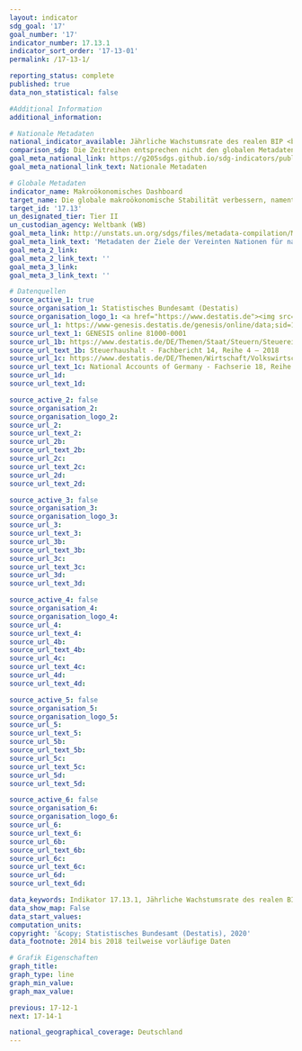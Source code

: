 ```yaml
---
layout: indicator
sdg_goal: '17'
goal_number: '17'
indicator_number: 17.13.1
indicator_sort_order: '17-13-01'
permalink: /17-13-1/

reporting_status: complete
published: true
data_non_statistical: false

#Additional Information
additional_information: 

# Nationale Metadaten
national_indicator_available: Jährliche Wachstumsrate des realen BIP <br> Verfügbares Einkommen privater Haushalte <br> Konsum privater Haushalte <br> Schuldenstand des öffentlichen Gesamthaushaltes <br> Finanzierungssaldo des Staates <br> Bruttoanlageinvestitionen <br> Geleistete Arbeitsstunden der Arbeitnehmer <br> Geleistete Arbeitsstunden der Erwerbstätigen <br> Arbeitsproduktivität je geleisteter Arbeitnehmerstunde <br> Arbeitsproduktivität je geleisteter Erwerbstätigenstunde <br> Erwerbstätige <br> Reales BIP pro Kopf <br> Außenbeitrag
comparison_sdg: Die Zeitreihen entsprechen nicht den globalen Metadaten.
goal_meta_national_link: https://g205sdgs.github.io/sdg-indicators/public/MetaDe/17.13.1.pdf
goal_meta_national_link_text: Nationale Metadaten

# Globale Metadaten
indicator_name: Makroökonomisches Dashboard
target_name: Die globale makroökonomische Stabilität verbessern, namentlich durch Politikkoordinierung und Politikkohärenz
target_id: '17.13'
un_designated_tier: Tier II
un_custodian_agency: Weltbank (WB)
goal_meta_link: http://unstats.un.org/sdgs/files/metadata-compilation/Metadata-Goal-17.pdf
goal_meta_link_text: 'Metadaten der Ziele der Vereinten Nationen für nachhaltige Entwicklung'
goal_meta_2_link: 
goal_meta_2_link_text: ''
goal_meta_3_link: 
goal_meta_3_link_text: ''

# Datenquellen
source_active_1: true
source_organisation_1: Statistisches Bundesamt (Destatis)
source_organisation_logo_1: <a href="https://www.destatis.de"><img src="https://g205sdgs.github.io/sdg-indicators/public/logos/destatis.png" alt="Logo destatis" /></a>
source_url_1: https://www-genesis.destatis.de/genesis/online/data;sid=184D23926978650FC4D74421A19E7CCC.GO_1_1?Menu=Willkommen
source_url_text_1: GENESIS online 81000-0001
source_url_1b: https://www.destatis.de/DE/Themen/Staat/Steuern/Steuereinnahmen/Publikationen/Downloads-Steuerhaushalt/steuerhaushalt-jahr-2140400187004.html
source_url_text_1b: Steuerhaushalt - Fachbericht 14, Reihe 4 – 2018
source_url_1c: https://www.destatis.de/DE/Themen/Wirtschaft/Volkswirtschaftliche-Gesamtrechnungen-Inlandsprodukt/Publikationen/Downloads-Inlandsprodukt/inlandsprodukt-vorlaeufig-pdf-2180140.html
source_url_text_1c: National Accounts of Germany - Fachserie 18, Reihe 1.4 - 2018
source_url_1d: 
source_url_text_1d: 

source_active_2: false
source_organisation_2: 
source_organisation_logo_2: 
source_url_2: 
source_url_text_2: 
source_url_2b: 
source_url_text_2b: 
source_url_2c: 
source_url_text_2c: 
source_url_2d: 
source_url_text_2d: 

source_active_3: false
source_organisation_3: 
source_organisation_logo_3: 
source_url_3: 
source_url_text_3: 
source_url_3b: 
source_url_text_3b: 
source_url_3c: 
source_url_text_3c: 
source_url_3d: 
source_url_text_3d: 

source_active_4: false
source_organisation_4: 
source_organisation_logo_4: 
source_url_4: 
source_url_text_4: 
source_url_4b: 
source_url_text_4b: 
source_url_4c: 
source_url_text_4c: 
source_url_4d: 
source_url_text_4d: 

source_active_5: false
source_organisation_5: 
source_organisation_logo_5: 
source_url_5: 
source_url_text_5: 
source_url_5b: 
source_url_text_5b: 
source_url_5c: 
source_url_text_5c: 
source_url_5d: 
source_url_text_5d: 

source_active_6: false
source_organisation_6: 
source_organisation_logo_6: 
source_url_6: 
source_url_text_6: 
source_url_6b: 
source_url_text_6b: 
source_url_6c: 
source_url_text_6c: 
source_url_6d: 
source_url_text_6d: 

data_keywords: Indikator 17.13.1, Jährliche Wachstumsrate des realen BIP, Verfügbares Einkommen privater Haushalte, Konsum privater Haushalte, Schuldenstand des öffentlichen Gesamthaushaltes, Finanzierungssaldo des Staates, Bruttoanlageinvestitionen, Geleistete Arbeitsstunden der Arbeitnehmer, Geleistete Arbeitsstunden der Erwerbstätigen, Arbeitsproduktivität je geleisteter Arbeitnehmerstunde, Arbeitsproduktivität je geleisteter Erwerbstätigenstunde, Erwerbstätige, Reales BIP pro Kopf, Außenbeitrag, Weltbank (WB)
data_show_map: False
data_start_values: 
computation_units: 
copyright: '&copy; Statistisches Bundesamt (Destatis), 2020'
data_footnote: 2014 bis 2018 teilweise vorläufige Daten

# Grafik Eigenschaften
graph_title: 
graph_type: line
graph_min_value: 
graph_max_value: 

previous: 17-12-1
next: 17-14-1

national_geographical_coverage: Deutschland
---
```


